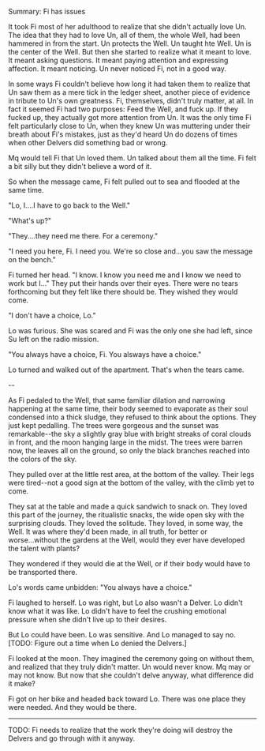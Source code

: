 Summary: Fi has issues

It took Fi most of her adulthood to realize that she didn't actually love Un.  The idea that they had to love Un, all of them, the whole Well, had been hammered in from the start. Un protects the Well. Un taught hte Well. Un is the center of the Well.  But then she started to realize what it meant to love.  It meant asking questions.  It meant paying attention and expressing affection. It meant noticing.  Un never noticed Fi, not in a good way.

In some ways Fi couldn't believe how long it had taken them to realize that Un saw them as a mere tick in the ledger sheet, another piece of evidence in tribute to Un's own greatness.  Fi, themselves, didn't truly matter, at all.  In fact it seemed Fi had two purposes: Feed the Well, and fuck up.  If they fucked up, they actually got more attention from Un.  It was the only time Fi felt particularly close to Un, when they knew Un was muttering under their breath about Fi's mistakes, just as they'd heard Un do dozens of times when other Delvers did something bad or wrong.  

Mq would tell Fi that Un loved them.  Un talked about them all the time.  Fi felt a bit silly but they didn't believe a word of it. 

So when the message came, Fi felt pulled out to sea and flooded at the same time. 

"Lo, I....I have to go back to the Well."

"What's up?"

"They....they need me there. For a ceremony."

"I need you here, Fi.  I need you.  We're so close and...you saw the message on the bench."

Fi turned her head.  "I know. I know you need me and I know we need to work but I..."  They put their hands over their eyes. There were no tears forthcoming but they felt like there should be.  They wished they would come. 

"I don't have a choice, Lo."

Lo was furious.  She was scared and Fi was the only one she had left, since Su left on the radio mission. 

"You always have a choice, Fi.  You alsways have a choice."

Lo turned and walked out of the apartment.  That's when the tears came. 

--

As Fi pedaled to the Well, that same familiar dilation and narrowing happening at the same time, their body seemed to evaporate as their soul condensed into a thick sludge, they refused to think about the options.  They just kept pedalling.  The trees were gorgeous and the sunset was remarkable--the sky a slightly gray blue with bright streaks of coral clouds in front, and the moon hanging large in the midst. The trees were barren now, the leaves all on the ground, so only the black branches reached into the colors of the sky. 

They pulled over at the little rest area, at the bottom of the valley.  Their legs were tired--not a good sign at the bottom of the valley, with the climb yet to come.  

They sat at the table and made a quick sandwich to snack on.  They loved this part of the journey, the ritualistic snacks, the wide open sky with the surprising clouds. They loved the solitude.  They loved, in some way, the Well.  It was where they'd been made, in all truth, for better or worse...without the gardens at the Well, would they ever have developed the talent with plants? 

They wondered if they would die at the Well, or if their body would have to be transported there.  

Lo's words came unbidden: "You always have a choice."

Fi laughed to herself.  Lo was right, but Lo also wasn't a Delver.  Lo didn't know what it was like.  Lo didn't have to feel the crushing emotional pressure when she didn't live up to their desires. 

But Lo could have been. Lo was sensitive. And Lo managed to say no. [TODO: Figure out a time when Lo denied the Delvers.]

Fi looked at the moon. They imagined the ceremony going on without them, and realized that they truly didn't matter.  Un would never know.  Mq may or may not know.  But now that she couldn't delve anyway, what difference did it make? 

Fi got on her bike and headed back toward Lo.  There was one place they were needed. And they would be there. 

---

TODO: Fi needs to realize that the work they're doing will destroy the Delvers and go through with it anyway. 